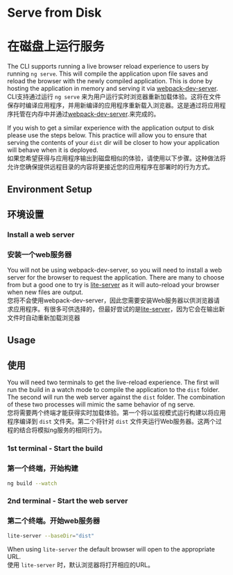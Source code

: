 # Serve from Disk
# 在磁盘上运行服务

The CLI supports running a live browser reload experience to users by running `ng serve`. This will compile the application upon file saves and reload the browser with the newly compiled application. This is done by hosting the application in memory and serving it via [webpack-dev-server](https://webpack.js.org/guides/development/#webpack-dev-server).  
CLI支持通过运行 `ng serve` 来为用户运行实时浏览器重新加载体验。这将在文件保存时编译应用程序，并用新编译的应用程序重新载入浏览器。这是通过将应用程序托管在内存中并通过[webpack-dev-server](https://webpack.js.org/guides/development/#webpack-dev-server).来完成的。

If you wish to get a similar experience with the application output to disk please use the steps below. This practice will allow you to ensure that serving the contents of your `dist` dir will be closer to how your application will behave when it is deployed.  
如果您希望获得与应用程序输出到磁盘相似的体验，请使用以下步骤。这种做法将允许您确保提供远程目录的内容将更接近您的应用程序在部署时的行为方式。

## Environment Setup
## 环境设置
### Install a web server
### 安装一个web服务器
You will not be using webpack-dev-server, so you will need to install a web server for the browser to request the application. There are many to choose from but a good one to try is [lite-server](https://github.com/johnpapa/lite-server) as it will auto-reload your browser when new files are output.  
您将不会使用webpack-dev-server，因此您需要安装Web服务器以供浏览器请求应用程序。有很多可供选择的，但最好尝试的是[lite-server](https://github.com/johnpapa/lite-server)，因为它会在输出新文件时自动重新加载浏览器

## Usage
## 使用
You will need two terminals to get the live-reload experience. The first will run the build in a watch mode to compile the application to the `dist` folder. The second will run the web server against the `dist` folder. The combination of these two processes will mimic the same behavior of ng serve.  
您将需要两个终端才能获得实时加载体验。第一个将以监视模式运行构建以将应用程序编译到 `dist` 文件夹。第二个将针对 `dist` 文件夹运行Web服务器。这两个过程的结合将模拟ng服务的相同行为。

### 1st terminal - Start the build
### 第一个终端，开始构建
```bash
ng build --watch
```

### 2nd terminal - Start the web server
### 第二个终端。开始web服务器
```bash
lite-server --baseDir="dist"
```
When using `lite-server` the default browser will open to the appropriate URL.  
使用 `lite-server` 时，默认浏览器将打开相应的URL。
